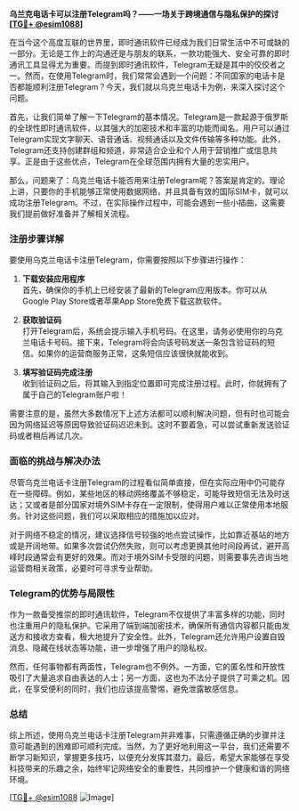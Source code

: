 **乌兰克电话卡可以注册Telegram吗？——一场关于跨境通信与隐私保护的探讨[[TG💪+ @esim1088](https://t.me/s/esim1088)]**

在当今这个高度互联的世界里，即时通讯软件已经成为我们日常生活中不可或缺的一部分。无论是工作上的沟通还是与朋友的联系，一款功能强大、安全可靠的即时通讯工具显得尤为重要。而提到即时通讯软件，Telegram无疑是其中的佼佼者之一。然而，在使用Telegram时，我们常常会遇到一个问题：不同国家的电话卡是否都能顺利注册Telegram？今天，我们就以乌克兰电话卡为例，来深入探讨这个问题。

首先，让我们简单了解一下Telegram的基本情况。Telegram是一款起源于俄罗斯的全球性即时通讯软件，以其强大的加密技术和丰富的功能而闻名。用户可以通过Telegram实现文字聊天、语音通话、视频通话以及文件传输等多种功能。此外，Telegram还支持创建群组和频道，非常适合企业和个人用于营销推广或信息共享。正是由于这些优点，Telegram在全球范围内拥有大量的忠实用户。

那么，问题来了：乌克兰电话卡能否用来注册Telegram呢？答案是肯定的。理论上讲，只要你的手机能够正常使用数据网络，并且具备有效的国际SIM卡，就可以成功注册Telegram。不过，在实际操作过程中，可能会遇到一些小插曲，这需要我们提前做好准备并了解相关流程。

### 注册步骤详解

要使用乌克兰电话卡注册Telegram，你需要按照以下步骤进行操作：

1. **下载安装应用程序**  
   首先，确保你的手机上已经安装了最新的Telegram应用版本。你可以从Google Play Store或者苹果App Store免费下载这款软件。

2. **获取验证码**  
   打开Telegram后，系统会提示输入手机号码。在这里，请务必使用你的乌克兰电话卡号码。接下来，Telegram将会向该号码发送一条包含验证码的短信。如果你的运营商服务正常，这条短信应该很快就能收到。

3. **填写验证码完成注册**  
   收到验证码之后，将其输入到指定位置即可完成注册过程。此时，你就拥有了属于自己的Telegram账户啦！

需要注意的是，虽然大多数情况下上述方法都可以顺利解决问题，但有时也可能会因为网络延迟等原因导致验证码迟迟未到。这时不要着急，可以尝试重新发送验证码或者稍后再试几次。

### 面临的挑战与解决办法

尽管乌克兰电话卡注册Telegram的过程看似简单直接，但在实际应用中仍可能存在一些障碍。例如，某些地区的移动网络覆盖不够稳定，可能导致短信无法及时送达；又或者是部分国家对境外SIM卡存在一定限制，使得用户难以正常使用本地服务。针对这些问题，我们可以采取相应的措施加以应对。

对于网络不稳定的情况，建议选择信号较强的地点尝试操作，比如靠近基站的地方或是开阔地带。如果多次尝试仍然失败，则可以考虑更换其他时间段再试，避开高峰时段通常会有更好的效果。而对于境外SIM卡受限的问题，则需要事先咨询当地运营商相关政策，必要时可寻求专业帮助。

### Telegram的优势与局限性

作为一款备受推崇的即时通讯软件，Telegram不仅提供了丰富多样的功能，同时也注重用户的隐私保护。它采用了端到端加密技术，确保所有通信内容都只能由发送方和接收方查看，极大地提升了安全性。此外，Telegram还允许用户设置自毁消息、隐藏在线状态等功能，进一步增强了用户的隐私权。

然而，任何事物都有两面性，Telegram也不例外。一方面，它的匿名性和开放性吸引了大量追求自由表达的人士；另一方面，这也为不法分子提供了可乘之机。因此，在享受便利的同时，我们也应该提高警惕，避免泄露敏感信息。

### 总结

综上所述，使用乌克兰电话卡注册Telegram并非难事，只需遵循正确的步骤并注意可能遇到的困难即可顺利完成。当然，为了更好地利用这一平台，我们还需要不断学习新知识，掌握更多技巧，以便充分发挥其潜力。最后，希望大家能够在享受科技带来的乐趣之余，始终牢记网络安全的重要性，共同维护一个健康和谐的网络环境。

[[TG💪+ @esim1088](https://t.me/s/esim1088) ![Image](https://i.postimg.cc/4NQfJmqS/Snipaste-2025-05-13-00-14-12.png)]
